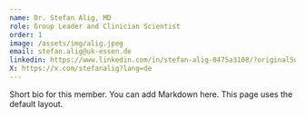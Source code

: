 ```yaml
---
name: Dr. Stefan Alig, MD
role: Group Leader and Clinician Scientist
order: 1
image: /assets/img/alig.jpeg
email: stefan.alig@uk-essen.de
linkedin: https://www.linkedin.com/in/stefan-alig-0475a3108/?originalSubdomain=de
X: https://x.com/stefanalig?lang=de
---
```


Short bio for this member. You can add Markdown here. This page uses the default layout.
